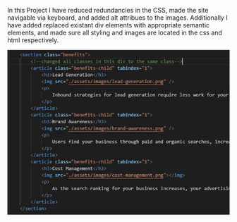 In this Project I have reduced redundancies in the CSS, made the site 
navigable via keyboard, and added alt attribues to the images. 
Additionally I have added replaced existant div elements with appropriate 
semantic elements, and made sure all styling and images are located in the 
css and html respectively.

![hello](screenshot/elements.jpg)
